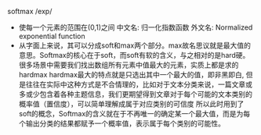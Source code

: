 softmax/exp/- 使每一个元素的范围在(0,1)之间中文名: 归一化指数函数外文名: Normalized exponential function- 从字面上来说，其可以分成soft和max两个部分。max故名思议就是最大值的意思。Softmax的核心在于soft，而soft有软的含义，与之相对的是hard硬。很多场景中需要我们找出数组所有元素中值最大的元素，实质上都是求的hardmaxhardmax最大的特点就是只选出其中一个最大的值，即非黑即白, 但是往往在实际中这种方式是不合情理的，比如对于文本分类来说，一篇文章或多或少包含着各种主题信息，我们更期望得到文章对于每个可能的文本类别的概率值（置信度），可以简单理解成属于对应类别的可信度所以此时用到了soft的概念，Softmax的含义就在于不再唯一的确定某一个最大值，而是为每个输出分类的结果都赋予一个概率值，表示属于每个类别的可能性。